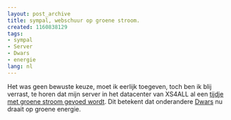 ```yaml
---
layout: post_archive
title: sympal, webschuur op groene stroom.
created: 1160838129
tags:
- sympal
- Server
- Dwars
- energie
lang: nl
---
```

Het was geen bewuste keuze, moet ik eerlijk toegeven, toch ben ik blij verrast, te horen dat mijn server in het datacenter van XS4ALL al een [tijdje met groene stroom gevoed wordt](http://www.xs4all.nl/nieuws/bericht.php?id=802). Dit betekent dat onderandere [Dwars](http://dwars.org) nu draait op groene energie. 
